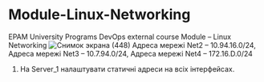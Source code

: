 # Module-Linux-Networking
EPAM University Programs DevOps external course Module – Linux Networking
![Снимок экрана (448)](https://user-images.githubusercontent.com/102302310/215271673-9657b562-1299-4046-bfbf-94a6bae76c3d.png)
Адреса мережі Net2 – 10.94.16.0/24, 
Адреса мережі Net3 – 10.7.94.0/24, 
Адреса мережі Net4 – 172.16.D.0/24
1. На Server_1 налаштувати статичні адреси на всіх інтерфейсах.
